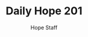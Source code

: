 ---
image: /assets/img/daily-hope-default-artwork.png
title: Daily Hope 201
number: 201
categories:
  - Daily Hope
author: Hope Staff
notes: Daily Hope 201
embed: >-
  <iframe style="border-radius:12px" src="https://open.spotify.com/embed/episode/4IfkZU95gkOQ4zCzGZV2cO?utm_source=generator" width="100%" height="352" frameBorder="0" allowfullscreen="" allow="autoplay; clipboard-write; encrypted-media; fullscreen; picture-in-picture" loading="lazy"></iframe>
---